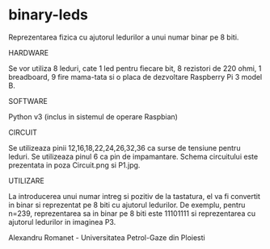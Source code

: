 # binary-leds

Reprezentarea fizica cu ajutorul ledurilor a unui numar binar pe 8 biti.

HARDWARE

Se vor utiliza 8 leduri, cate 1 led pentru fiecare bit, 8 rezistori de 220 ohmi, 1 breadboard, 9 fire mama-tata si o placa de dezvoltare Raspberry Pi 3 model B.

SOFTWARE

Python v3 (inclus in sistemul de operare Raspbian)

CIRCUIT

Se utilizeaza pinii 12,16,18,22,24,26,32,36 ca surse de tensiune pentru leduri. Se utilizeaza pinul 6 ca pin de impamantare.
Schema circuitului este prezentata in poza Circuit.png si P1.jpg.

UTILIZARE

La introducerea unui numar intreg si pozitiv de la tastatura, el va fi convertit in binar si reprezentat pe 8 biti cu ajutorul ledurilor.
De exemplu, pentru n=239, reprezentarea sa in binar pe 8 biti este 11101111 si reprezentarea cu ajutorul ledurilor in imaginea P3.




Alexandru Romanet - Universitatea Petrol-Gaze din Ploiesti
